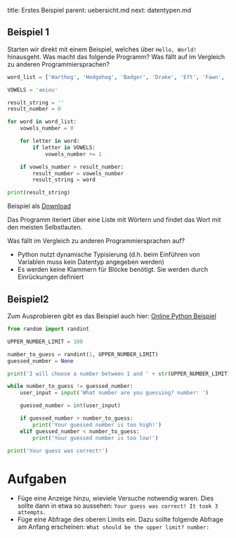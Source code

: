 title: Erstes Beispiel
parent: uebersicht.md
next: datentypen.md

## Beispiel 1

Starten wir direkt mit einem Beispiel, welches über `Hello, World!` hinausgeht. Was macht das folgende Programm?
Was fällt auf im Vergleich zu anderen Programmiersprachen?

```python
word_list = ['Warthog', 'Hedgehog', 'Badger', 'Drake', 'Eft', 'Fawn', 'Gibbon']

VOWELS = 'aeiou'

result_string = ''
result_number = 0

for word in word_list:
    vowels_number = 0

    for letter in word:
        if letter in VOWELS:
            vowels_number += 1

    if vowels_number > result_number:
        result_number = vowels_number
        result_string = word

print(result_string)
```

Beispiel als [Download](example1.py)

Das Programm iteriert über eine Liste mit Wörtern und findet das Wort mit den meisten Selbstlauten.

Was fällt im Vergleich zu anderen Programmiersprachen auf?

* Python nutzt dynamische Typisierung (d.h. beim Einführen von Variablen muss kein Datentyp angegeben werden)
* Es werden keine Klammern für Blöcke benötigt. Sie werden durch Einrückungen definiert

## Beispiel2

Zum Ausprobieren gibt es das Beispiel auch hier: [Online Python Beispiel](https://www.onlinegdb.com/B19ue-gOH)

```python
from random import randint

UPPER_NUMBER_LIMIT = 100

number_to_guess = randint(1, UPPER_NUMBER_LIMIT)
guessed_number = None

print('I will choose a number between 1 and ' + str(UPPER_NUMBER_LIMIT) + '.')

while number_to_guess != guessed_number:
    user_input = input('What number are you guessing? number: ')

    guessed_number = int(user_input)

    if guessed_number > number_to_guess:
        print('Your guessed number is too high!')
    elif guessed_number < number_to_guess:
        print('Your guessed number is too low!')

print('Your guess was correct!')
```

# Aufgaben
* Füge eine Anzeige hinzu, wieviele Versuche notwendig waren. Dies sollte dann in etwa so aussehen: `Your guess was correct! It took 3 attempts.`
* Füge eine Abfrage des oberen Limits ein. Dazu sollte folgende Abfrage am Anfang erscheinen: `What should be the upper limit? number: `
